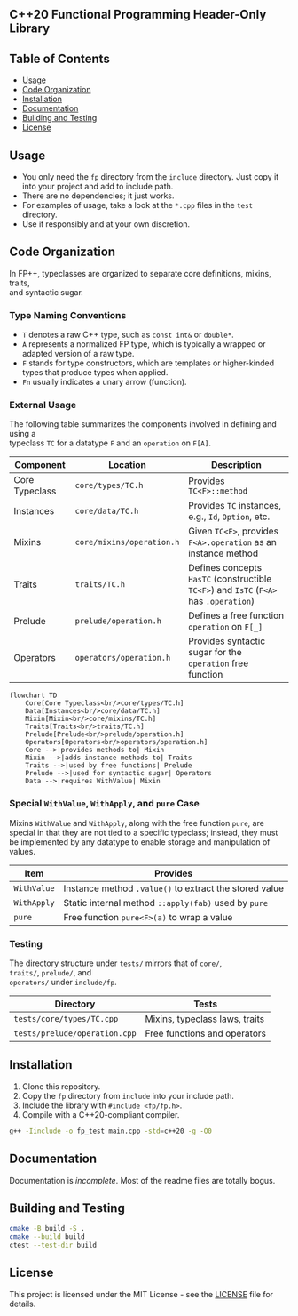 ## C++20 Functional Programming Header-Only Library

## Table of Contents

- [Usage](#usage)
- [Code Organization](#code-organization)
- [Installation](#installation)
- [Documentation](#documentation)
- [Building and Testing](#building-and-testing)
- [License](#license)

## Usage

- You only need the `fp` directory from the `include` directory. Just copy it
  into your project and add to include path.
- There are no dependencies; it just works.
- For examples of usage, take a look at the `*.cpp` files in the `test`
  directory.
- Use it responsibly and at your own discretion.

## Code Organization

In FP++, typeclasses are organized to separate core definitions, mixins,
traits,  
and syntactic sugar.

### Type Naming Conventions

- `T` denotes a raw C++ type, such as `const int&` or `double*`.
- `A` represents a normalized FP type, which is typically a wrapped or adapted
  version of a raw type.
- `F` stands for type constructors, which are templates or higher-kinded types
  that produce types when applied.
- `Fn` usually indicates a unary arrow (function).

### External Usage

The following table summarizes the components involved in defining and using a  
typeclass `TC` for a datatype `F` and an `operation` on `F[A]`.

| Component      | Location                  | Description                                                                           |
|----------------|---------------------------|---------------------------------------------------------------------------------------|
| Core Typeclass | `core/types/TC.h`         | Provides `TC<F>::method`                                                              |
| Instances      | `core/data/TC.h`          | Provides `TC` instances, e.g., `Id`, `Option`, etc.                                   |
| Mixins         | `core/mixins/operation.h` | Given `TC<F>`, provides `F<A>.operation` as an instance method                        |
| Traits         | `traits/TC.h`             | Defines concepts `HasTC` (constructible `TC<F>`) and `IsTC` (`F<A>` has `.operation`) |
| Prelude        | `prelude/operation.h`     | Defines a free function `operation` on `F[_]`                                         |
| Operators      | `operators/operation.h`   | Provides syntactic sugar for the `operation` free function                            |

```mermaid
flowchart TD
    Core[Core Typeclass<br/>core/types/TC.h]
    Data[Instances<br/>core/data/TC.h]
    Mixin[Mixin<br/>core/mixins/TC.h]
    Traits[Traits<br/>traits/TC.h]
    Prelude[Prelude<br/>prelude/operation.h]
    Operators[Operators<br/>operators/operation.h]
    Core -->|provides methods to| Mixin
    Mixin -->|adds instance methods to| Traits
    Traits -->|used by free functions| Prelude
    Prelude -->|used for syntactic sugar| Operators
    Data -->|requires WithValue| Mixin
```

### Special `WithValue`, `WithApply`, and `pure` Case

Mixins `WithValue` and `WithApply`, along with the free function `pure`, are
special in that they are not tied to a specific typeclass; instead, they must be
implemented by any datatype to enable storage and manipulation of values.

| Item        | Provides                                               |
|-------------|--------------------------------------------------------|
| `WithValue` | Instance method `.value()` to extract the stored value |
| `WithApply` | Static internal method `::apply(fab)` used by `pure`   |
| `pure`      | Free function `pure<F>(a)` to wrap a value             |

### Testing

The directory structure under `tests/` mirrors that of `core/`,  
`traits/`, `prelude/`, and  
`operators/` under `include/fp`.

| Directory                     | Tests                          |
|-------------------------------|--------------------------------|
| `tests/core/types/TC.cpp`     | Mixins, typeclass laws, traits |
| `tests/prelude/operation.cpp` | Free functions and operators   |

## Installation

1. Clone this repository.
2. Copy the `fp` directory from `include` into your include path.
3. Include the library with `#include <fp/fp.h>`.
4. Compile with a C++20-compliant compiler.

```bash
g++ -Iinclude -o fp_test main.cpp -std=c++20 -g -O0
```

## Documentation

Documentation is _incomplete_. Most of the readme files are totally bogus.

## Building and Testing

```bash
cmake -B build -S .
cmake --build build
ctest --test-dir build
```

## License

This project is licensed under the MIT License - see the [LICENSE](LICENSE) file
for details.
